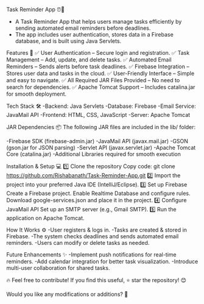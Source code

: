 Task Reminder App ⏰📧
- A Task Reminder App that helps users manage tasks efficiently by sending automated email reminders before deadlines. 
- The app includes user authentication, stores data in a Firebase database, and is built using Java Servlets.

Features 🚀
✅ User Authentication – Secure login and registration.
✅ Task Management – Add, update, and delete tasks.
✅ Automated Email Reminders – Sends alerts before task deadlines.
✅ Firebase Integration – Stores user data and tasks in the cloud.
✅ User-Friendly Interface – Simple and easy to navigate.
✅ All Required JAR Files Provided – No need to search for dependencies.
✅ Apache Tomcat Support – Includes catalina.jar for smooth deployment.

Tech Stack 🛠
-Backend: Java Servlets
-Database: Firebase
-Email Service: JavaMail API
-Frontend: HTML, CSS, JavaScript
-Server: Apache Tomcat

JAR Dependencies 📦
The following JAR files are included in the lib/ folder:

-Firebase SDK (firebase-admin.jar)
-JavaMail API (javax.mail.jar)
-GSON (gson.jar for JSON parsing)
-Servlet API (javax.servlet.jar)
-Apache Tomcat Core (catalina.jar)
-Additional Libraries required for smooth execution

Installation & Setup 💻
1️⃣ Clone the repository
  Copy code: git clone https://github.com/Rishabanath/Task-Reminder-App.git
2️⃣ Import the project into your preferred Java IDE (IntelliJ/Eclipse).
3️⃣ Set up Firebase
  Create a Firebase project.
  Enable Realtime Database and configure rules.
  Download google-services.json and place it in the project.
4️⃣ Configure JavaMail API
  Set up an SMTP server (e.g., Gmail SMTP).
5️⃣ Run the application on Apache Tomcat.

How It Works ⚙️
-User registers & logs in.
-Tasks are created & stored in Firebase.
-The system checks deadlines and sends automated email reminders.
-Users can modify or delete tasks as needed.

Future Enhancements ✨
-Implement push notifications for real-time reminders.
-Add calendar integration for better task visualization.
-Introduce multi-user collaboration for shared tasks.

🔥 Feel free to contribute! If you find this useful, ⭐ star the repository! 😊

Would you like any modifications or additions? 🚀
